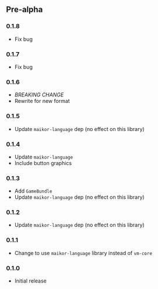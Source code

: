 ## Pre-alpha

### 0.1.8
- Fix bug

### 0.1.7 
- Fix bug

### 0.1.6
- *BREAKING CHANGE*
- Rewrite for new format

### 0.1.5
- Update `maikor-language` dep (no effect on this library)

### 0.1.4

- Update `maikor-language`
- Include button graphics

### 0.1.3

- Add `GameBundle`
- Update `maikor-language` dep (no effect on this library)

### 0.1.2

- Update `maikor-language` dep (no effect on this library)

### 0.1.1

- Change to use `maikor-language` library instead of `vm-core`

### 0.1.0

- Initial release